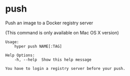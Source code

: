# push

Push an image to a Docker registry server

(This command is only available on Mac OS X version)

```
Usage:
	hyper push NAME[:TAG]

Help Options:
	-h, --help  Show this help message

You have to login a registry server before your push.
```
